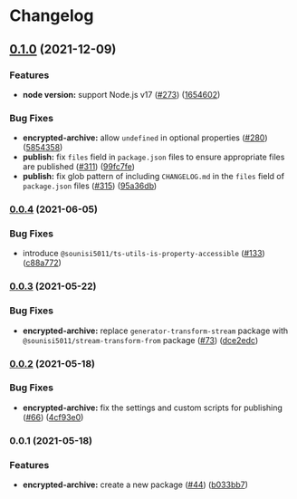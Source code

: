 # Changelog

## [0.1.0](https://www.github.com/sounisi5011/npm-packages/compare/encrypted-archive-v0.0.4...encrypted-archive-v0.1.0) (2021-12-09)


### Features

* **node version:** support Node.js v17 ([#273](https://www.github.com/sounisi5011/npm-packages/issues/273)) ([1654602](https://www.github.com/sounisi5011/npm-packages/commit/1654602f39c434a9a72bb996a3dfd3d454c13e2f))


### Bug Fixes

* **encrypted-archive:** allow `undefined` in optional properties ([#280](https://www.github.com/sounisi5011/npm-packages/issues/280)) ([5854358](https://www.github.com/sounisi5011/npm-packages/commit/58543587b3cb200a5ee2f5746818a851ebd386e6))
* **publish:** fix `files` field in `package.json` files to ensure appropriate files are published ([#311](https://www.github.com/sounisi5011/npm-packages/issues/311)) ([99fc7fe](https://www.github.com/sounisi5011/npm-packages/commit/99fc7fe66eb180b7aeeaa10b60951b3767cbae3c))
* **publish:** fix glob pattern of including `CHANGELOG.md` in the `files` field of `package.json` files ([#315](https://www.github.com/sounisi5011/npm-packages/issues/315)) ([95a36db](https://www.github.com/sounisi5011/npm-packages/commit/95a36db45185784b37cdbf3843746b3e808d67b3))

### [0.0.4](https://www.github.com/sounisi5011/npm-packages/compare/encrypted-archive-v0.0.3...encrypted-archive-v0.0.4) (2021-06-05)


### Bug Fixes

* introduce `@sounisi5011/ts-utils-is-property-accessible` ([#133](https://www.github.com/sounisi5011/npm-packages/issues/133)) ([c88a772](https://www.github.com/sounisi5011/npm-packages/commit/c88a772b3c8327d7c983aefb1f3cdbd3499b5f11))

### [0.0.3](https://www.github.com/sounisi5011/npm-packages/compare/encrypted-archive-v0.0.2...encrypted-archive-v0.0.3) (2021-05-22)


### Bug Fixes

* **encrypted-archive:** replace `generator-transform-stream` package with `@sounisi5011/stream-transform-from` package ([#73](https://www.github.com/sounisi5011/npm-packages/issues/73)) ([dce2edc](https://www.github.com/sounisi5011/npm-packages/commit/dce2edcec971222b67cf51e5563ad202c2de8257))

### [0.0.2](https://www.github.com/sounisi5011/npm-packages/compare/encrypted-archive-v0.0.1...encrypted-archive-v0.0.2) (2021-05-18)


### Bug Fixes

* **encrypted-archive:** fix the settings and custom scripts for publishing ([#66](https://www.github.com/sounisi5011/npm-packages/issues/66)) ([4cf93e0](https://www.github.com/sounisi5011/npm-packages/commit/4cf93e0005d7d6e5db00c9e0ac57ec05c40e6eb7))

### 0.0.1 (2021-05-18)


### Features

* **encrypted-archive:** create a new package  ([#44](https://www.github.com/sounisi5011/npm-packages/issues/44)) ([b033bb7](https://www.github.com/sounisi5011/npm-packages/commit/b033bb7a9671bd025862ffd7888acaeec422d8d3))
